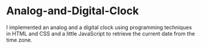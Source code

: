 ﻿# Analog-and-Digital-Clock
I implemented an analog and a digital clock using programming
techniques in HTML and CSS and a little JavaScript to retrieve the current
date from the time zone.
